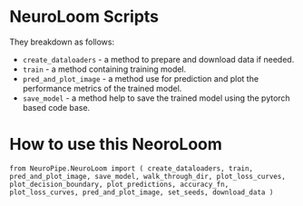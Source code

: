 # NeuroLoom Scripts

They breakdown as follows: 
* `create_dataloaders` - a method to prepare and download data if needed.
* `train` - a method containing training model.
* `pred_and_plot_image` - a method use for prediction and plot the performance metrics of the trained model.
* `save_model` - a method help to save the trained model using the pytorch based code base.

# How to use this NeoroLoom

`from NeuroPipe.NeuroLoom import (
    create_dataloaders,
    train,
    pred_and_plot_image,
    save_model,
    walk_through_dir,
    plot_loss_curves,
    plot_decision_boundary,
    plot_predictions,
    accuracy_fn,
    plot_loss_curves,
    pred_and_plot_image,
    set_seeds,
    download_data
)`
